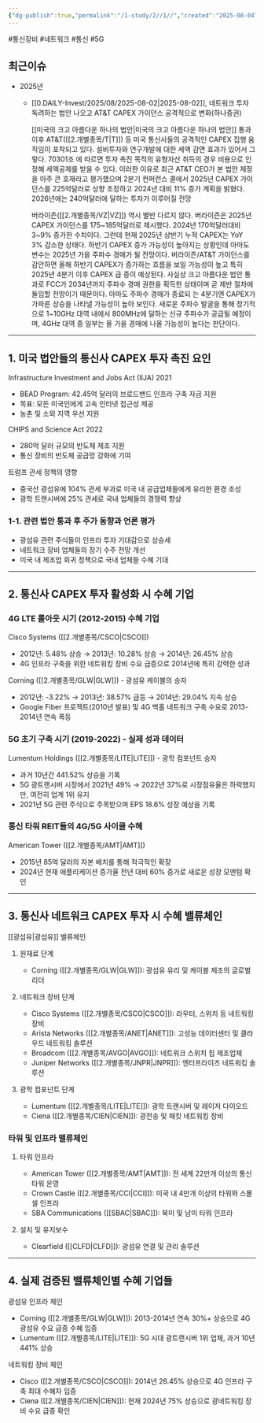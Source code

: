 ```yaml
---
{"dg-publish":true,"permalink":"/1-study/2//1//","created":"2025-08-04T21:01:38.961+09:00","updated":"2025-08-06T13:39:15.231+09:00"}
---
```


#통신장비 #네트워크 #통신 #5G 

## 최근이슈

- 2025년
	- [[0.DAILY-Invest/2025/08/2025-08-02\|2025-08-02]], 네트워크 투자 독려하는 법안 나오고 AT&T CAPEX 가이던스 공격적으로 변화(하나증권)
	  
	  [[미국의 크고 아름다운 하나의 법안\|미국의 크고 아름다운 하나의 법안]] 통과 이후 AT&T([[2.개별종목/T\|T]]) 등 미국 통신사들의 공격적인 CAPEX 집행 움직임이 포착되고 있다. 설비투자와 연구개발에 대한 세액 감면 효과가 있어서 그렇다. 70301조 에 따르면 투자 촉진 목적의 유형자산 취득의 경우 비용으로 인정해 세액공제를 받을 수 있다. 이러한 이유로 최근 AT&T CEO가 본 법안 제정을 아주 큰 호재라고 평가했으며 2분기 컨퍼런스 콜에서 2025년 CAPEX 가이던스를 225억달러로 상향 조정하고 2024년 대비 11% 증가 계획을 밝혔다. 2026년에는 240억달러에 달하는 투자가 이루어질 전망
	  
	  버라이즌([[2.개별종목/VZ\|VZ]]) 역시 별반 다르지 않다. 버라이즌은 2025년 CAPEX 가이던스를 175~185억달러로 제시했다. 2024년 170억달러대비 3~9% 증가한 수치이다. 그런데 현재 2025년 상반기 누적 CAPEX는 YoY 3% 감소한 상태다. 하반기 CAPEX 증가 가능성이 높아지는 상황인데 아마도 변수는 2025년 가을 주파수 경매가 될 전망이다. 버라이즌/AT&T 가이던스를 감안하면 올해 하반기 CAPEX가 증가하는 흐름을 보일 가능성이 높고 특히 2025년 4분기 이후 CAPEX 급 증이 예상된다. 사실상 크고 아름다운 법안 통과로 FCC가 2034년까지 주파수 경매 권한을 획득한 상태이며 곧 제반 절차에 돌입할 전망이기 때문이다. 아마도 주파수 경매가 종료되 는 4분기엔 CAPEX가 가파른 상승을 나타낼 가능성이 높아 보인다. 새로운 주파수 발굴을 통해 장기적으로 1~10GHz 대역 내에서 800MHz에 달하는 신규 주파수가 공급될 예정이며, 4GHz 대역 중 일부는 올 가을 경매에 나올 가능성이 높다는 판단이다.


---

## 1. 미국 법안들의 통신사 CAPEX 투자 촉진 요인

Infrastructure Investment and Jobs Act (IIJA) 2021

- BEAD Program: 42.45억 달러의 브로드밴드 인프라 구축 자금 지원
- 목표: 모든 미국인에게 고속 인터넷 접근성 제공
- 농촌 및 소외 지역 우선 지원

CHIPS and Science Act 2022

- 280억 달러 규모의 반도체 제조 지원
- 통신 장비의 반도체 공급망 강화에 기여

트럼프 관세 정책의 영향

- 중국산 광섬유에 104% 관세 부과로 미국 내 공급업체들에게 유리한 환경 조성
- 광학 트랜시버에 25% 관세로 국내 업체들의 경쟁력 향상

### 1-1. 관련 법안 통과 후 주가 동향과 언론 평가

- 광섬유 관련 주식들이 인프라 투자 기대감으로 상승세
- 네트워크 장비 업체들의 장기 수주 전망 개선
- 미국 내 제조업 회귀 정책으로 국내 업체들 수혜 기대

---

## 2. 통신사 CAPEX 투자 활성화 시 수혜 기업

### 4G LTE 롤아웃 시기 (2012-2015) 수혜 기업

Cisco Systems ([[2.개별종목/CSCO\|CSCO]])

- 2012년: 5.48% 상승 → 2013년: 10.28% 상승 → 2014년: 26.45% 상승
- 4G 인프라 구축을 위한 네트워킹 장비 수요 급증으로 2014년에 특히 강력한 성과

Corning ([[2.개별종목/GLW\|GLW]]) - 광섬유 케이블의 승자

- 2012년: -3.22% → 2013년: 38.57% 급등 → 2014년: 29.04% 지속 상승
- Google Fiber 프로젝트(2010년 발표) 및 4G 백홀 네트워크 구축 수요로 2013-2014년 연속 폭등

### 5G 초기 구축 시기 (2019-2022) - 실제 성과 데이터

Lumentum Holdings ([[2.개별종목/LITE\|LITE]]) - 광학 컴포넌트 승자

- 과거 10년간 441.52% 상승을 기록
- 5G 광트랜시버 시장에서 2021년 49% → 2022년 37%로 시장점유율은 하락했지만, 여전히 업계 1위 유지
- 2021년 5G 관련 주식으로 주목받으며 EPS 18.6% 성장 예상을 기록

### 통신 타워 REIT들의 4G/5G 사이클 수혜

American Tower ([[2.개별종목/AMT\|AMT]])

- 2015년 85억 달러의 자본 배치를 통해 적극적인 확장
- 2024년 현재 애플리케이션 증가율 전년 대비 60% 증가로 새로운 성장 모멘텀 확인

---

## 3. 통신사 네트워크 CAPEX 투자 시 수혜 밸류체인

 [[광섬유\|광섬유]] 밸류체인

1. 원재료 단계
    
    - Corning ([[2.개별종목/GLW\|GLW]]): 광섬유 유리 및 케이블 제조의 글로벌 리더

2. 네트워크 장비 단계
    
    - Cisco Systems ([[2.개별종목/CSCO\|CSCO]]): 라우터, 스위치 등 네트워킹 장비
    - Arista Networks ([[2.개별종목/ANET\|ANET]]): 고성능 데이터센터 및 클라우드 네트워킹 솔루션
    - Broadcom ([[2.개별종목/AVGO\|AVGO]]): 네트워크 스위치 칩 제조업체
    - Juniper Networks ([[2.개별종목/JNPR\|JNPR]]): 엔터프라이즈 네트워킹 솔루션

3. 광학 컴포넌트 단계
    
    - Lumentum ([[2.개별종목/LITE\|LITE]]): 광학 트랜시버 및 레이저 다이오드
    - Ciena ([[2.개별종목/CIEN\|CIEN]]): 광전송 및 패킷 네트워킹 장비

### 타워 및 인프라 밸류체인

1. 타워 인프라
    
    - American Tower ([[2.개별종목/AMT\|AMT]]): 전 세계 22만개 이상의 통신 타워 운영
    - Crown Castle ([[2.개별종목/CCI\|CCI]]): 미국 내 4만개 이상의 타워와 스몰셀 인프라
    - SBA Communications ([[SBAC\|SBAC]]): 북미 및 남미 타워 인프라

2. 설치 및 유지보수
    
    - Clearfield ([[CLFD\|CLFD]]): 광섬유 연결 및 관리 솔루션

---

## 4. 실제 검증된 밸류체인별 수혜 기업들

광섬유 인프라 체인

- Corning ([[2.개별종목/GLW\|GLW]]): 2013-2014년 연속 30%+ 상승으로 4G 광섬유 수요 급증 수혜 입증
- Lumentum ([[2.개별종목/LITE\|LITE]]): 5G 시대 광트랜시버 1위 업체, 과거 10년 441% 상승

네트워킹 장비 체인

- Cisco ([[2.개별종목/CSCO\|CSCO]]): 2014년 26.45% 상승으로 4G 인프라 구축 최대 수혜자 입증
- Ciena ([[2.개별종목/CIEN\|CIEN]]): 현재 2024년 75% 상승으로 광네트워킹 장비 수요 급증 확인